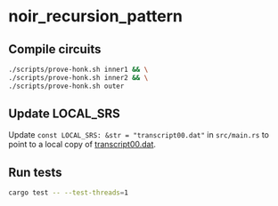 # noir_recursion_pattern

## Compile circuits
```sh
./scripts/prove-honk.sh inner1 && \
./scripts/prove-honk.sh inner2 && \
./scripts/prove-honk.sh outer
```

## Update LOCAL_SRS
Update `const LOCAL_SRS: &str = "transcript00.dat"` in `src/main.rs` to point to a local copy of [transcript00.dat](https://aztec-ignition.s3.eu-west-2.amazonaws.com/MAIN+IGNITION/sealed/transcript00.dat).

## Run tests
```sh
cargo test -- --test-threads=1
```
